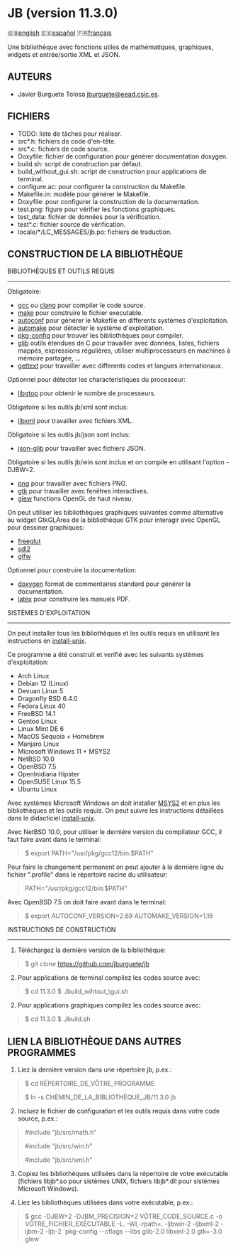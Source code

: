 JB (version 11.3.0)
==================

:gb:[english](README.md) :es:[español](README.es.md)
:fr:[français](README.fr.md)

Une bibliothèque avec fonctions utiles de mathématiques, graphiques, widgets et
entrée/sortie XML et JSON.

AUTEURS
-------

* Javier Burguete Tolosa
  [jburguete@eead.csic.es](mailto:jburguete@eead.csic.es).

FICHIERS
--------

* TODO: liste de tâches pour réaliser.
* src\*.h: fichiers de code d'en-tête.
* src\*.c: fichiers de code source.
* Doxyfile: fichier de configuration pour générer documentation doxygen.
* build.sh: script de construction par défaut.
* build\_without\_gui.sh: script de construction pour applications de terminal.
* configure.ac: pour configurer la construction du Makefile.
* Makefile.in: modèle pour générer le Makefile.
* Doxyfile: pour configurer la construction de la documentation.
* test.png: figure pour vérifier les fonctions graphiques.
* test\_data: fichier de données pour la vérification.
* test\*.c: fichier source de vérification.
* locale/\*/LC\_MESSAGES/jb.po: fichiers de traduction.

CONSTRUCTION DE LA BIBLIOTHÈQUE
-------------------------------

BIBLIOTHÈQUES ET OUTILS REQUIS
______________________________

Obligatoire:
* [gcc](https://gcc.gnu.org) ou [clang](http://clang.llvm.org) pour compiler le
  code source.
* [make](http://www.gnu.org/software/make) pour construire le fichier
  executable.
* [autoconf](http://www.gnu.org/software/autoconf) pour générer le Makefile en
  differents systèmes d'exploitation.
* [automake](http://www.gnu.org/software/automake) pour détecter le système
  d'exploitation.
* [pkg-config](http://www.freedesktop.org/wiki/Software/pkg-config) pour trouver
  les bibliothèques pour compiler.
* [glib](https://developer.gnome.org/glib) outils étendues de C pour travailler
  avec données, listes, fichiers mappés, expressions régulières, utiliser
  multiprocesseurs en machines à mémoire partagée, ...
* [gettext](http://www.gnu.org/software/gettext) pour travailler avec differents
  codes et langues internationaux.

Optionnel pour détecter les characteristiques du processeur:
* [libgtop](https://github.com/GNOME/libgtop) pour obtenir le nombre de
  processeurs.

Obligatoire si les outils jb/xml sont inclus:
* [libxml](http://xmlsoft.org) pour travailler avec fichiers XML.

Obligatoire si les outils jb/json sont inclus:
* [json-glib](https://gitlab.gnome.org/GNOME/json-glib) pour travailler avec
  fichiers JSON.

Obligatoire si les outils jb/win sont inclus et on compile en utilisant
l'option -DJBW=2.
* [png](http://libpng.sourceforge.net) pour travailler avec fichiers PNG.
* [gtk](http://www.gtk.org) pour travailler avec fenêtres interactives.
* [glew](http://glew.sourceforge.net) functions OpenGL de haut niveau.

On peut utiliser les bibliothèques graphiques suivantes comme alternative au
widget GtkGLArea de la bibliothèque GTK pour interagir avec OpenGL pour dessiner
graphiques:
* [freeglut](http://freeglut.sourceforge.net)
* [sdl2](https://www.libsdl.org)
* [glfw](http://www.glfw.org)

Optionnel pour construire la documentation:
* [doxygen](http://www.stack.nl/~dimitri/doxygen) format de commentaires
  standard pour générer la documentation.
* [latex](https://www.latex-project.org/) pour construire les manuels PDF.

SISTÈMES D'EXPLOITATION
_______________________

On peut installer tous les bibliothèques et les outils requis en utilisant les
instructions en [install-unix](https://github.com/jburguete/install-unix).

Ce programme a été construit et verifié avec les suivants systèmes
d'exploitation:
* Arch Linux
* Debian 12 (Linux)
* Devuan Linux 5
* Dragonfly BSD 6.4.0
* Fedora Linux 40
* FreeBSD 14.1
* Gentoo Linux
* Linux Mint DE 6
* MacOS Sequoia + Homebrew
* Manjaro Linux
* Microsoft Windows 11 + MSYS2
* NetBSD 10.0
* OpenBSD 7.5
* OpenInidiana Hipster
* OpenSUSE Linux 15.5
* Ubuntu Linux 

Avec systèmes Microsoft Windows on doit installer
[MSYS2](http://sourceforge.net/projects/msys2) et en plus les bibliothèques et
les outils requis. On peut suivre les instructions détaillées dans le
didacticiel
[install-unix](https://github.com/jburguete/install-unix/blob/master/tutorial.pdf).

Avec NetBSD 10.0, pour utiliser le derniére version du compilateur GCC, il faut
faire avant dans le terminal:
> $ export PATH="/usr/pkg/gcc12/bin:$PATH"

Pour faire le changement permanent on peut ajouter à la dernière ligne du
fichier ".profile" dans le répertoire racine du utilisateur:
> PATH="/usr/pkg/gcc12/bin:$PATH"

Avec OpenBSD 7.5 on doit faire avant dans le terminal:
> $ export AUTOCONF\_VERSION=2.69 AUTOMAKE\_VERSION=1.16

INSTRUCTIONS DE CONSTRUCTION
____________________________

1. Téléchargez la dernière version de la bibliothèque:
> $ git clone https://github.com/jburguete/jb

2. Pour applications de terminal compilez les codes source avec:
> $ cd 11.3.0
> $ ./build\_wihtout_\gui.sh

2. Pour applications graphiques compilez les codes source avec:
> $ cd 11.3.0
> $ ./build.sh

LIEN LA BIBLIOTHÈQUE DANS AUTRES PROGRAMMES
-------------------------------------------

1. Liez la dernière version dans une répertoire jb, p.ex.:
> $ cd RÉPERTOIRE\_DE\_VÔTRE\_PROGRAMME
>
> $ ln -s CHEMIN\_DE\_LA\_BIBLIOTHÈQUE\_JB/11.3.0 jb

2. Incluez le fichier de configuration et les outils requis dans votre code
   source, p.ex.:
> \#include "jb/src/math.h"
>
> \#include "jb/src/win.h"
>
> \#include "jb/src/xml.h"

3. Copiez les bibliothèques utilisées dans la répertoire de votre exécutable
(fichiers libjb\*.so pour sistèmes UNIX, fichiers libjb\*.dll pour sistèmes
Microsoft Windows).

4. Liez les bibliothèques utilisées dans votre exécutable, p.ex.:
> $ gcc -DJBW=2 -DJBM\_PRECISION=2 VÔTRE\_CODE\_SOURCE.c
> -o VÔTRE\_FICHIER\_EXÉCUTABLE -L. -Wl,-rpath=. -ljbwin-2 -ljbxml-2 -ljbm-2
> -ljb-2 \`pkg-config --cflags --libs glib-2.0 libxml-2.0 gtk+-3.0 glew\`
